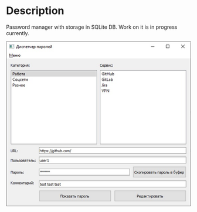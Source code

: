 # Description
Password manager with storage in SQLite DB. 
Work on it is in progress currently.

![UI](/ui.jpg)